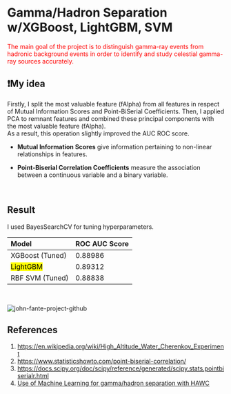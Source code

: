 # Gamma/Hadron Separation w/XGBoost, LightGBM, SVM

<span style ="color:red;">The main goal of the project is to distinguish gamma-ray events from hadronic background events in order to identify and study celestial gamma-ray sources accurately.</span>


## ❗My idea
<p>Firstly, I split the most valuable feature (fAlpha) from all features in respect of Mutual Information Scores and Point-BiSerial Coefficients. Then, I applied PCA to remnant features and combined these principal components with the most valuable feature (fAlpha).<br>
As a result, this operation slightly improved the AUC ROC score.<br>
</p>

* <p><b>Mutual Information Scores</b> give information pertaining to non-linear relationships in features.</p>
* <p><b>Point-Biserial Correlation Coefficients</b> measure the association between a continuous variable and a binary variable.</p>
<br>

## Result

I used BayesSearchCV for tuning hyperparameters.

| <b>Model</b>      | <b>ROC AUC Score <span style='color:#e74c3c'></span></b> | 
| :---------------- | :----------- |
| XGBoost (Tuned)    |  0.88986    | 
| <mark>LightGBM</mark>   |   0.89312  | 
| RBF SVM   (Tuned)   |   0.88838  |

<br>

![john-fante-project-github](https://github.com/john-fante/gamma-hadron-separation-xgb-lgbm-svm/assets/50263592/88335814-e32c-4abb-a7ae-96967eb2263c)


## References
1. https://en.wikipedia.org/wiki/High_Altitude_Water_Cherenkov_Experiment
2. https://www.statisticshowto.com/point-biserial-correlation/
3. https://docs.scipy.org/doc/scipy/reference/generated/scipy.stats.pointbiserialr.html
4. [Use of Machine Learning for gamma/hadron separation with HAWC](https://arxiv.org/pdf/2108.00112.pdf)
